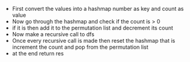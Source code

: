 - First convert the values into a hashmap number as key and count as value
- Now go through the hashmap and check if the count is > 0
- if it is then add it to the permutation list and decrement its count
- Now make a recursive call to dfs
- Once every recursive call is made then reset the hashmap that is increment the count and pop from the permutation list
- at the end return res
